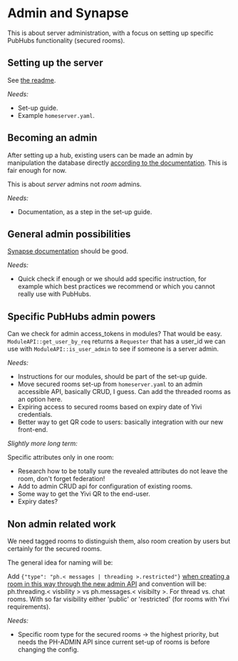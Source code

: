# Admin and Synapse #

This is about server administration, with a focus on setting up specific PubHubs functionality (secured rooms).

## Setting up the server ##
See [the readme](README.md).

*Needs:*
- Set-up guide.
- Example `homeserver.yaml`.

## Becoming an admin ##
After setting up a hub, existing users can be made an admin by manipulation the database directly [according to the documentation](https://matrix-org.github.io/synapse/latest/usage/administration/admin_api/index.html#authenticate-as-a-server-admin).
This is fair enough for now. 

This is about *server* admins not *room* admins.

*Needs:*
- Documentation, as a step in the set-up guide.

## General admin possibilities ##

[Synapse documentation](https://matrix-org.github.io/synapse/latest/usage/administration/index.html) should be good.

*Needs:*
- Quick check if enough or we should add specific instruction, for example which best practices we recommend or which you cannot really use with PubHubs.

## Specific PubHubs admin powers ##

Can we check for admin access_tokens in modules? That would be easy. `ModuleAPI::get_user_by_req` returns a `Requester` 
that has a user_id we can use with `ModuleAPI::is_user_admin` to see if someone is a server admin.

*Needs:*
- Instructions for our modules, should be part of the set-up guide.
- Move secured rooms set-up from `homeserver.yaml` to an admin accessible API, basically CRUD, I guess. Can add the threaded rooms as an option here.
- Expiring access to secured rooms based on expiry date of Yivi credentials.
- Better way to get QR code to users: basically integration with our new front-end.

*Slightly more long term:*

Specific attributes only in one room:
- Research how to be totally sure the revealed attributes do not leave the room, don't forget federation!
- Add to admin CRUD api for configuration of existing rooms.
- Some way to get the Yivi QR to the end-user.
- Expiry dates?

## Non admin related work ##

We need tagged rooms to distinguish them, also room creation by users but
certainly for the secured rooms.

The general idea for naming will be: 

Add `{"type": "ph.< messages | threading >.restricted"}` [when creating a room in this way through the new admin API](https://gitlab.science.ru.nl/ilab/pubhubs_canonical/-/blob/main/pubhubs_hub/modules/pubhubs/YiviRoomJoiner.py#L141)
and convention will be: ph.threading.< visbility > vs ph.messages.< visibilty >. For thread vs. chat rooms.
With so far visibility either 'public' or 'restricted' (for rooms with Yivi requirements). 


*Needs:*
- Specific room type for the secured rooms -> the highest priority, but needs the PH-ADMIN API since current set-up of rooms is before changing the config.

